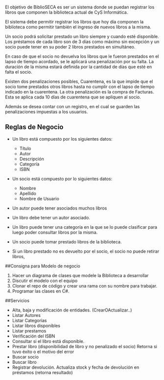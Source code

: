El objetivo de BiblioSECA es ser un sistema donde se puedan registrar los libros que componen la biblioteca actual de
CyS Informática.

El sistema debe permitir registrar los libros que hoy día componen la biblioteca como permitir también el ingreso de
nuevos libros a la misma.

Un socio podrá solicitar prestado un libro siempre y cuando esté disponible. Los préstamos de cada libro son de 3 días
como máximo sin excepción y un socio puede tener en su poder 2 libros prestados en simultáneo.

En caso de que el socio no devuelva los libros que le fueron prestados en el lapso de tiempo acordado, se le aplicará
una penalización por su falta. La duración de la misma estará definida por la cantidad de días que esté en falta el
socio.

Existen dos penalizaciones posibles, Cuarentena, es la que impide que el socio tome prestados otros libros hasta no
cumplir con el lapso de tiempo indicado en la cuarentena. La otra penalización es la compra de Facturas. Esta se aplica
cada 10 días de cuarentena que se apliquen al socio.

Además se desea contar con un registro, en el cual se guarden las penalizaciones impuestas a los usuarios.

## Reglas de Negocio

- Un libro está compuesto por los siguientes datos:
    - Título
    - Autor
    - Descripción
    - Categoría
    - ISBN

- Un socio está compuesto por lo siguientes datos:
    - Nombre
    - Apellido
    - Nombre de Usuario
- Un autor puede tener asociados muchos libros
- Un libro debe tener un autor asociado.
- Un libro puede tener una categoría en la que se lo puede clasificar para luego poder consultar libros por la misma.
- Un socio puede tomar prestado libros de la biblioteca.
- Si un libro prestado no es devuelto por el socio, el socio no puede retirar libros,

##Consigna para Modelo de negocio

1. Hacer un diagrama de clases que modele la Biblioteca a desarrollar
2. Discutir el modelo con el equipo
3. Clonar el repo de código y crear una rama con su nombre para trabajar.
4. Programar las clases en C#.

##Servicios

- Alta, baja y modificación de entidades. (CrearOActualizar..)
- Listar Autores
- Listar Categorías
- Listar libros disponibles
- Listar prestamos
- Verificación del ISBN
- Consultar si el libro está disponible.
- Prestar libro (disponibilidad de libro y no penalizado el socio) Retorna si tuvo éxito o el motivo del error
- Buscar socio
- Buscar libro
- Registrar devolución. Actualiza stock y fecha de devolución en préstamos (retorna resultado)